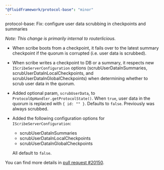 ```yaml
---
"@fluidframework/protocol-base": "minor"
---
```


protocol-base: Fix: configure user data scrubbing in checkpoints and summaries

_Note: This change is primarily internal to routerlicious._

- When scribe boots from a checkpoint, it fails over to the latest summary checkpoint if the quorum is corrupted (i.e.
	user data is scrubbed).
- When scribe writes a checkpoint to DB or a summary, it respects new `IScribeServerConfiguration` options
  (scrubUserDataInSummaries, scrubUserDataInLocalCheckpoints, and scrubUserDataInGlobalCheckpoints) when determining
  whether to scrub user data in the quorum.
- Added optional param, `scrubUserData`, to `ProtocolOpHandler.getProtocolState()`. When `true`, user data in the quorum
  is replaced with `{ id: "" }`. Defaults to `false`. Previously was always scrubbed.
- Added the following configuration options for `IScribeServerConfiguration`:
	- scrubUserDataInSummaries
	- scrubUserDataInLocalCheckpoints
	- scrubUserDataInGlobalCheckpoints

	All default to `false`.

You can find more details in [pull request #20150](https://github.com/microsoft/FluidFramework/pull/20150).
